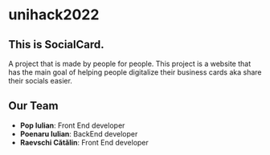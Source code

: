 # unihack2022

## This is SocialCard.

A project that is made by people for people.
This project is a website that has the main goal of helping people digitalize their business cards aka share their socials easier.



## Our Team 
- **Pop Iulian**: Front End developer
- **Poenaru Iulian**: BackEnd developer
- **Raevschi Cătălin**: Front End developer
